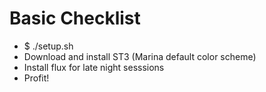 # Basic Checklist

- $ ./setup.sh
- Download and install ST3 (Marina default color scheme)
- Install flux for late night sesssions
- Profit!

